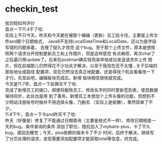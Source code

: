 # checkin_test
拔剑班如何评价  
盘点一下11.4干了哈:  
实际上不只今天，昨天和今天都在被那个编辑（更新）员工给卡住，主要是上传文件and那个日期格式，
Java8不支持LocalDateTime和LocalDate，还以为是字段写错的问题来着， 去搜了挺久才改完
这个bug。至于那个上传文件，原本是想按照两个请求分开控制更新员工和上传图片，但是这样感觉
有点麻烦，再次chat了之后遍只用update了。后来在postman确实轻而易举地成功发送请求并上传
图片，但在前端那儿仍然得花不少功夫才解决，以至于我现在还不太懂...关于后端的那些地址或路径
配置项，现在仍然没去真正地配置，还是得找个机会看看改一下才行。先至此吧，编辑板块完成后，新增
板块相信很快就完成。  
今天是11.7早，盘点一下前俩天干了哈:  
完成了新增员工的接口，顺便将删除员工、修改名字的同时更新签到表，使其数据保持同步，此处也是用
到了事务。新增员工本想加个上传头像的功能，但想到不少网站注册账号时候并不用选择头像，乃删去
（实际上是偷懒），果然简单了不少。  
11.8下午，盘点一下今and昨天干了哈:  
昨天（好像是）修复了不能通过日期查询（主要是格式不一样）、修改日期相差一天的bug，条件查询的条件
添加了职位，随后加入了mybatis-plus，卡了不久bug，遂回去睡觉；今天，plus依赖的版本卡了不少
时间，后终于解决，继续写了分页处理的请求，发现需要添加配置项才能获取total等信息，终完成。